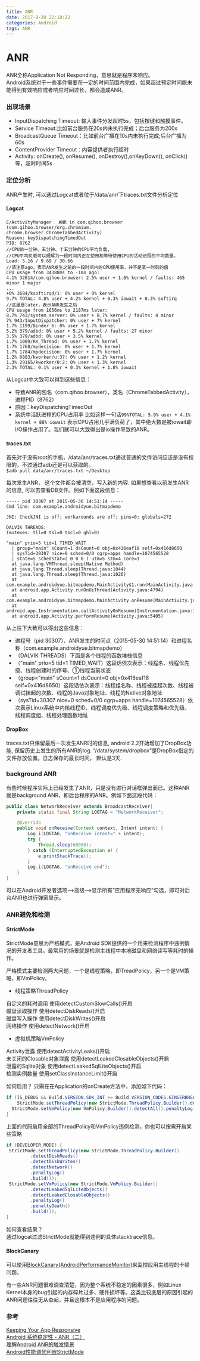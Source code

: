 ```yaml
---
title: ANR
date: 2017-8-20 22:18:22
categories: Android
tags: ANR
---
```


# ANR
ANR全称Application Not Responding，意思就是程序未响应。  
Android系统对于一些事件需要在一定的时间范围内完成，如果超过预定时间能未能得到有效响应或者响应时间过长，都会造成ANR。

<!--more-->

### 出现场景

- InputDispatching Timeout: 输入事件分发超时5s，包括按键和触摸事件。
- Service Timeout:比如前台服务在20s内未执行完成；后台服务为200s
- BroadcastQueue Timeout：比如前台广播在10s内未执行完成;后台广播为60s
- ContentProvider Timeout：内容提供者执行超时
- Activity: onCreate(), onResume(), onDestroy(),onKeyDown(), onClick()等，超时时间5s


### 定位分析
ANR产生时, 可以通过Logcat或者位于/data/anr/下traces.txt文件分析定位

#### Logcat
```
E/ActivityManager﹕ ANR in com.qihoo.browser (com.qihoo.browser/org.chromium.
chrome.browser.ChromeTabbedActivity)
Reason: keyDispatchingTimedOut
PID: 8762
//CPU前一分钟、五分钟、十五分钟的CPU平均负载, 
//CPU平均负载可以理解为一段时间内正在使用和等待使用CPU的活动进程的平均数量。
Load: 5.16 / 9.69 / 30.66      
//请注意ago，表示ANR发生之前的一段时间内的CPU使用率，并不是某一时刻的值
CPU usage from 34388ms to -1ms ago:
4.1% 32614/com.qihoo.browser: 2.5% user + 1.6% kernel / faults: 465 minor 1 major
...
+0% 3684/ksoftirqd/1: 0% user + 0% kernel
9.7% TOTAL: 4.8% user + 4.2% kernel + 0.3% iowait + 0.3% softirq
//这里是later，表示ANR发生之后
CPU usage from 1656ms to 2187ms later:
8.7% 743/system_server: 0% user + 8.7% kernel / faults: 4 minor
7% 943/InputDispatcher: 0% user + 7% kernel
1.7% 1199/Binder_6: 0% user + 1.7% kernel
5.2% 379/adbd: 0% user + 5.2% kernel / faults: 27 minor
3.5% 379/adbd: 0% user + 3.5% kernel
1.7% 1009/RX_Thread: 0% user + 1.7% kernel
1.7% 1768/mpdecision: 0% user + 1.7% kernel
1.7% 1784/mpdecision: 0% user + 1.7% kernel
1.2% 6883/kworker/u:37: 0% user + 1.2% kernel
1.3% 29165/kworker/0:2: 0% user + 1.3% kernel
2.3% TOTAL: 0.1% user + 0.3% kernel + 1.8% iowait
```
从Logcat中大致可以得到这些信息：

- 导致ANR的包名（com.qihoo.browser），类名（ChromeTabbedActivity），进程PID（8762）
- 原因：keyDispatchingTimedOut
- 系统中活跃进程的CPU占用率
比如这样一句话`99%TOTAL: 5.9% user + 4.1% kernel + 88% iowait`
表示CPU占用几乎满负荷了，其中绝大数是被iowait即I/O操作占用了。我们就可以大致得出是io操作导致的ANR。

#### traces.txt
首先对于没有root的手机，/data/anr/traces.txt通过普通的文件访问应该是没有权限的，不过通过adb还是可以获取的。  
`$adb pull data/anr/traces.txt ~/Desktop`

每次发生ANR， 这个文件都会被清空，写入新的内容. 如果想查看以前发生ANR的信息, 可以去查看DB文件。例如下面这段信息：

```
----- pid 30307 at 2015-05-30 14:51:14 -----
Cmd line: com.example.androidyue.bitmapdemo

JNI: CheckJNI is off; workarounds are off; pins=0; globals=272

DALVIK THREADS:
(mutexes: tll=0 tsl=0 tscl=0 ghl=0)

"main" prio=5 tid=1 TIMED_WAIT
  | group="main" sCount=1 dsCount=0 obj=0x416eaf18 self=0x416d8650
  | sysTid=30307 nice=0 sched=0/0 cgrp=apps handle=1074565528
  | state=S schedstat=( 0 0 0 ) utm=5 stm=4 core=3
  at java.lang.VMThread.sleep(Native Method)
  at java.lang.Thread.sleep(Thread.java:1044)
  at java.lang.Thread.sleep(Thread.java:1026)
  at com.example.androidyue.bitmapdemo.MainActivity$1.run(MainActivity.java:27)
  at android.app.Activity.runOnUiThread(Activity.java:4794)
  at com.example.androidyue.bitmapdemo.MainActivity.onResume(MainActivity.java:33)
  at android.app.Instrumentation.callActivityOnResume(Instrumentation.java:1282)
  at android.app.Activity.performResume(Activity.java:5405)
```

从上往下大致可以得出这些信息：

- 进程号（pid 30307）、ANR发生的时间点（2015-05-30 14:51:14）和进程名称（com.example.androidyue.bitmapdemo）
- （DALVIK THREADS）下面是各个线程的函数堆栈信息
- （"main" prio=5 tid=1 TIMED_WAIT）这段话依次表示：线程名、线程优先级、线程创建时的序号、①线程当前状态
- （group="main" sCount=1 dsCount=0 obj=0x416eaf18 self=0x416d8650）这段话依次表示：线程组名称、线程被挂起次数、线程被调试挂起的次数、线程的Java对象地址、线程的Native对象地址
- （sysTid=30307 nice=0 sched=0/0 cgrp=apps handle=1074565528）依次表示Linux系统中内核线程ID、线程调度优先级、线程调度策略和优先级、线程调度组、线程处理函数地址


#### DropBox
traces.txt只保留最后一次发生ANR时的信息, android 2.2开始增加了DropBox功能, 保留历史上发生的所有ANR的log.
“/data/system/dropbox”是DropBox指定的文件存放位置。日志保存的最长时间， 默认是3天.

### background ANR
有些时候程序实际上已经发生了ANR，只是没有进行对话框弹出而已。这种ANR就是background ANR，即后台程序的ANR。例如下面这段代码：
```java
public class NetworkReceiver extends BroadcastReceiver{
    private static final String LOGTAG = "NetworkReceiver";

    @Override
    public void onReceive(Context context, Intent intent) {
        Log.i(LOGTAG, "onReceive intent=" + intent);
        try {
            Thread.sleep(60000);
        } catch (InterruptedException e) {
            e.printStackTrace();
        }
        Log.i(LOGTAG, "onReceive end");
    }
}
```
可以在Android开发者选项—>高级—>显示所有”应用程序无响应“勾选，即可对后台ANR也进行弹窗显示。

### ANR避免和检测

#### StrictMode
StrictMode意思为严格模式，是Android SDK提供的一个用来检测程序中违例情况的开发者工具。最常用的场景就是检测主线程中本地磁盘和网络读写等耗时的操作。

严格模式主要检测两大问题，一个是线程策略，即TreadPolicy，另一个是VM策略，即VmPolicy。

- 线程策略ThreadPolicy
> 
自定义的耗时调用 使用detectCustomSlowCalls()开启  
磁盘读取操作 使用detectDiskReads()开启  
磁盘写入操作 使用detectDiskWrites()开启  
网络操作 使用detectNetwork()开启  

- 虚拟机策略VmPolicy
> 
Activity泄露 使用detectActivityLeaks()开启  
未关闭的Closable对象泄露 使用detectLeakedClosableObjects()开启  
泄露的Sqlite对象 使用detectLeakedSqlLiteObjects()开启  
检测实例数量 使用setClassInstanceLimit()开启  

如何启用？
只需在在Application的onCreate方法中，添加如下代码：
```java
if (IS_DEBUG && Build.VERSION.SDK_INT >= Build.VERSION_CODES.GINGERBREAD) {
    StrictMode.setThreadPolicy(new StrictMode.ThreadPolicy.Builder().detectAll().penaltyLog().build());
  StrictMode.setVmPolicy(new VmPolicy.Builder().detectAll().penaltyLog().build());
}
```
上面的代码启用全部的ThreadPolicy和VmPolicy违例检测，你也可以按需开启某些策略
```java
if (DEVELOPER_MODE) {  
 StrictMode.setThreadPolicy(new StrictMode.ThreadPolicy.Builder()  
         .detectDiskReads()  
         .detectDiskWrites()  
         .detectNetwork()   
         .penaltyLog()  
         .build());  
 StrictMode.setVmPolicy(new StrictMode.VmPolicy.Builder()  
         .detectLeakedSqlLiteObjects()  
         .detectLeakedClosableObjects()  
         .penaltyLog()  
         .penaltyDeath()  
         .build());  
} 
```

如何查看结果？  
通过logcat过滤StrictMode就能得到违例的具体stacktrace信息。

#### BlockCanary
可以使用[BlockCanary(AndroidPerformanceMonitor)](https://github.com/markzhai/AndroidPerformanceMonitor)来监控应用主线程的卡顿问题。

有一些ANR问题很难调查清楚，因为整个系统不稳定的因素很多，例如Linux Kernel本身的bug引起的内存碎片过多、硬件损坏等。这类比较底层的原因引起的ANR问题往往无从查起，并且这根本不是应用程序的问题。

### 参考
[Keeping Your App Responsive](https://developer.android.com/training/articles/perf-anr.html?hl=zh-cn)  
[Android 系统稳定性 - ANR（二）](http://rayleeya.iteye.com/blog/1955657)  
[理解Android ANR的触发情景](http://gityuan.com/2016/07/02/android-anr/)  
[Android性能调优利器StrictMode](http://droidyue.com/blog/2015/09/26/android-tuning-tool-strictmode/index.html)